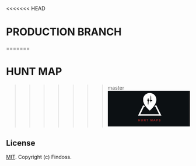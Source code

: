 <<<<<<< HEAD
# PRODUCTION BRANCH
=======
# HUNT MAP

>>>>>>> master
![LOGO](public/images/media/logo-dark-text-870x390.png)

## License
[MIT](https://github.com/Findoss/Hunt-map/blob/master/LICENSE). Copyright (c) Findoss.
